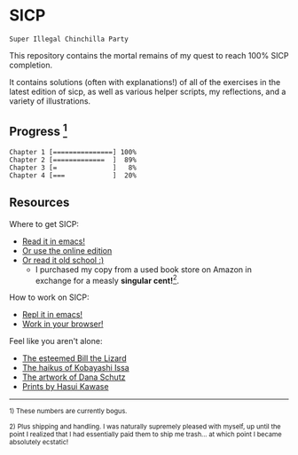 # SICP

`Super Illegal Chinchilla Party`

This repository contains the mortal remains of my quest
to reach 100% SICP completion. 

It contains solutions (often with explanations!) of all
of the exercises in the latest edition of sicp, as well
as various helper scripts, my reflections, and a variety
of illustrations.

## Progress [<sup>1</sup>](#fn1)

```
Chapter 1 [===============] 100%
Chapter 2 [=============  ]  89%
Chapter 3 [=              ]   8%
Chapter 4 [===            ]  20%
```

## Resources

Where to get SICP:
* [Read it in emacs!](https://github.com/webframp/sicp-info)
* [Or use the online edition](https://mitpress.mit.edu/sicp/full-text/book/book.html)
* [Or read it old school :)](https://www.amazon.com/Structure-Interpretation-Computer-Programs-Engineering/dp/0262510871)
  * I purchased my copy from a used book store on Amazon in exchange for a measly **singular cent!**[<sup>2</sup>](#fn2). 

How to work on SICP:
* [Repl it in emacs!](http://www.nongnu.org/geiser/)
* [Work in your browser!](https://repl.it/languages/scheme)

Feel like you aren't alone:
* [The esteemed Bill the Lizard](http://www.billthelizard.com/2009/10/sicp-challenge.html)
* [The haikus of Kobayashi Issa](http://haikuguy.com/issa/)
* [The artwork of Dana Schutz](http://www.petzel.com/artists/dana-schutz)
* [Prints by Hasui Kawase](http://www.roningallery.com/artists/hasui-kawase)














----------------------------

<a name="fn1"></a> 
<sub>1) These numbers are currently bogus.</sub>

<a name="fn2"></a> 
<sub>2) Plus shipping and handling. I was naturally supremely pleased with myself, up until the point I realized that I had essentially paid them to ship me trash... at which point I became absolutely ecstatic!</sub>
